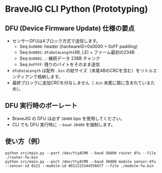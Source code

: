 # BraveJIG CLI Python (Prototyping)

## DFU (Device Firmware Update) 仕様の要点

- センサーDFUは4ブロック方式で送信します。
	- Seq `0x0000`: header (hardwareID=0x0000 + 0xFF padding)
	- Seq `0x0001`: `dfuDataLength`(4B, LE) + ファーム最初の234B
	- Seq `0x0002..`: 継続データ 238B チャンク
	- Seq `0xFFFF`: 残りのバイトをそのまま送信
- `dfuDataLength` は配布 `.bin` の総サイズ（末尾4BのCRCを含む）をリトルエンディアンで格納します。
- 最終ブロックに追加CRCを付与しません（`.bin` 末尾に既に含まれているため）。

## DFU 実行時のボーレート

- BraveJIG の DFU は必ず `38400` bps を使用してください。
- CLI でも DFU 実行時に `--baud 38400` を強制します。

## 使い方（例）

```
python src/main.py --port /dev/ttyACM0 --baud 38400 router dfu --file ./router-fw.bin
python src/main.py --port /dev/ttyACM0 --baud 38400 module sensor-dfu --sensor-id 0121 --module-id 0011223344556677 --file ./module-fw.bin
```